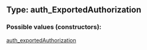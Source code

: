 ## Type: auth\_ExportedAuthorization  

### Possible values (constructors):

[auth\_exportedAuthorization](../constructors/auth_exportedAuthorization.md)  

